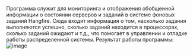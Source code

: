 Программа служит для мониторинга и отображения обобщенной информации о состоянии серверов и заданий в системе фоновых заданий Hangfire.
Сюда входит информация о том, насколько задания выполняются успешно, сколько заданий находится в процессорах, сколько заданий ожидают и т.д., что помогает в управлении и отладке работы распределенной системы.
Результат работы программы:
![image](https://github.com/user-attachments/assets/904a2904-d833-4737-8b69-a7c1bb8a9838)
